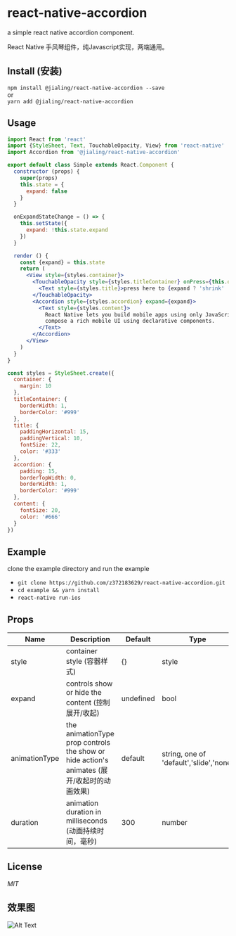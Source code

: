 # react-native-accordion
a simple react native accordion component.

React Native 手风琴组件，纯Javascript实现，两端通用。

## Install (安装)

`npm install @jialing/react-native-accordion --save`  
or  
`yarn add @jialing/react-native-accordion`

## Usage

```jsx harmony
import React from 'react'
import {StyleSheet, Text, TouchableOpacity, View} from 'react-native'
import Accordion from '@jialing/react-native-accordion'

export default class Simple extends React.Component {
  constructor (props) {
    super(props)
    this.state = {
      expand: false
    }
  }

  onExpandStateChange = () => {
    this.setState({
      expand: !this.state.expand
    })
  }

  render () {
    const {expand} = this.state
    return (
      <View style={styles.container}>
        <TouchableOpacity style={styles.titleContainer} onPress={this.onExpandStateChange}>
          <Text style={styles.title}>press here to {expand ? 'shrink' : 'expand'} it</Text>
        </TouchableOpacity>
        <Accordion style={styles.accordion} expand={expand}>
          <Text style={styles.content}>
            React Native lets you build mobile apps using only JavaScript. It uses the same design as React, letting you
            compose a rich mobile UI using declarative components.
          </Text>
        </Accordion>
      </View>
    )
  }
}

const styles = StyleSheet.create({
  container: {
    margin: 10
  },
  titleContainer: {
    borderWidth: 1,
    borderColor: '#999'
  },
  title: {
    paddingHorizontal: 15,
    paddingVertical: 10,
    fontSize: 22,
    color: '#333'
  },
  accordion: {
    padding: 15,
    borderTopWidth: 0,
    borderWidth: 1,
    borderColor: '#999'
  },
  content: {
    fontSize: 20,
    color: '#666'
  }
})

```

## Example
clone the example directory and run the example
* ```git clone https://github.com/z372183629/react-native-accordion.git```
* ```cd example && yarn install```
* ```react-native run-ios```

## Props
 Name | Description | Default | Type
------|-------------|----------|-----------
style | container style (容器样式) | {} | style
expand | controls show or hide the content (控制展开/收起) | undefined | bool
animationType | the animationType prop controls the show or hide action's animates (展开/收起时的动画效果)| default | string, one of 'default','slide','none' 
duration | animation duration in milliseconds (动画持续时间，毫秒) | 300 | number


## License
*MIT*

## 效果图
![Alt Text](https://github.com/z372183629/react-native-accordion/raw/master/images/preview1.gif)

